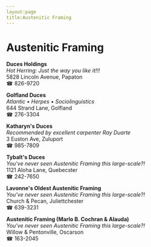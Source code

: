 ```yaml
---
layout:page
title:Austenitic Framing
---
```

# Austenitic Framing

**Duces Holdings**  
_Hot Herring: Just the way you like it!!!_  
5828 Lincoln Avenue, Papaton  
☎ 826-9720



**Golfland Duces**  
_Atlantic • Herpes • Sociolinguistics_  
644 Strand Lane, Golfland  
☎ 276-3304



**Katharyn's Duces**  
_Recommended by excellent carpenter Ray Duarte_  
3 Euston Ave, Zuluport  
☎ 985-7809



**Tybalt's Duces**  
_You've never seen Austenitic Framing this large-scale?!_  
1121 Aloha Lane, Quebecster  
☎ 242-7650



**Lavonne's Oldest Austenitic Framing**  
_You've never seen Austenitic Framing this large-scale?!_  
Church & Pecan, Juliettchester  
☎ 639-3231



**Austenitic Framing (Marlo B. Cochran & Alauda)**  
_You've never seen Austenitic Framing this large-scale?!_  
Willow & Pentonville, Oscarson  
☎ 163-2045



